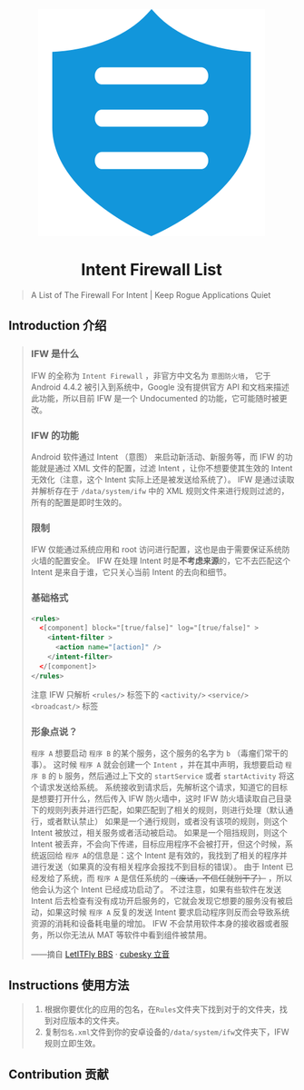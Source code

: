 <p align="center">
<img src="assets/firewalls-1529068049532.svg" alt="Intent Firewall List">
</p>
<h1 align="center">
Intent Firewall List
</h1>



> A List of The Firewall For Intent | Keep Rogue Applications Quiet



## Introduction 介绍

> ### IFW 是什么
>
> IFW 的全称为 `Intent Firewall` ，非官方中文名为 `意图防火墙`， 它于 Android 4.4.2 被引入到系统中，Google 没有提供官方 API 和文档来描述此功能，所以目前 IFW 是一个 Undocumented 的功能，它可能随时被更改。
>
> ### IFW 的功能
>
> Android 软件通过 Intent （意图） 来启动新活动、新服务等，而 IFW 的功能就是通过 XML 文件的配置，过滤 Intent ，让你不想要使其生效的 Intent 无效化（注意，这个 Intent 实际上还是被发送给系统了）。 
> IFW 是通过读取并解析存在于 `/data/system/ifw` 中的 XML 规则文件来进行规则过滤的，所有的配置是即时生效的。
>
> ### 限制
>
> IFW 仅能通过系统应用和 root 访问进行配置，这也是由于需要保证系统防火墙的配置安全。 
> IFW 在处理 Intent 时是**不考虑来源**的，它不去匹配这个 Intent 是来自于谁，它只关心当前 Intent 的去向和细节。
>
> ### 基础格式
>
> ```xml
> <rules>
>   <[component] block="[true/false]" log="[true/false]" >
>     <intent-filter >
>       <action name="[action]" />
>     </intent-filter>
>   </[component]>
> </rules>
> ```
>
> 注意 IFW 只解析 `<rules/>` 标签下的 `<activity/>` `<service/>` `<broadcast/>` 标签
>
> ### 形象点说？
>
> `程序 A` 想要启动 `程序 B` 的某个服务，这个服务的名字为 `b` （毒瘤们常干的事）。 
> 这时候 `程序 A` 就会创建一个 `Intent` ，并在其中声明，我想要启动 `程序 B` 的 `b` 服务，然后通过上下文的 `startService` 或者 `startActivity` 将这个请求发送给系统。 
> 系统接收到请求后，先解析这个请求，知道它的目标是想要打开什么，然后传入 IFW 防火墙中，这时 IFW 防火墙读取自己目录下的规则列表并进行匹配，如果匹配到了相关的规则，则进行处理（默认通行，或者默认禁止）
> 如果是一个通行规则，或者没有该项的规则，则这个 Intent 被放过，相关服务或者活动被启动。
> 如果是一个阻挡规则，则这个 Intent 被丢弃，不会向下传递，目标应用程序不会被打开，但这个时候，系统返回给 `程序 A`的信息是：这个 Intent 是有效的，我找到了相关的程序并进行发送（如果真的没有相关程序会报找不到目标的错误）。
> 由于 Intent 已经发给了系统，而 `程序 A` 是信任系统的 ~~（废话，不信任就别干了）~~ ，所以他会认为这个 Intent 已经成功启动了。
> 不过注意，如果有些软件在发送 Intent 后去检查有没有成功开启服务的，它就会发现它想要的服务没有被启动，如果这时候 `程序 A` 反复的发送 Intent 要求启动程序则反而会导致系统资源的消耗和设备耗电量的增加。 
> IFW 不会禁用软件本身的接收器或者服务，所以你无法从 MAT 等软件中看到组件被禁用。
>
> ——摘自 [LetITFly BBS](https://bbs.letitfly.me/d/395) · [cubesky 立音](https://bbs.letitfly.me/u/18)



## Instructions 使用方法

> 1. 根据你要优化的应用的包名，在`Rules`文件夹下找到对于的文件夹，找到对应版本的文件夹。
> 2. 复制`包名.xml`文件到你的安卓设备的`/data/system/ifw`文件夹下，IFW规则立即生效。



## Contribution 贡献

> 


